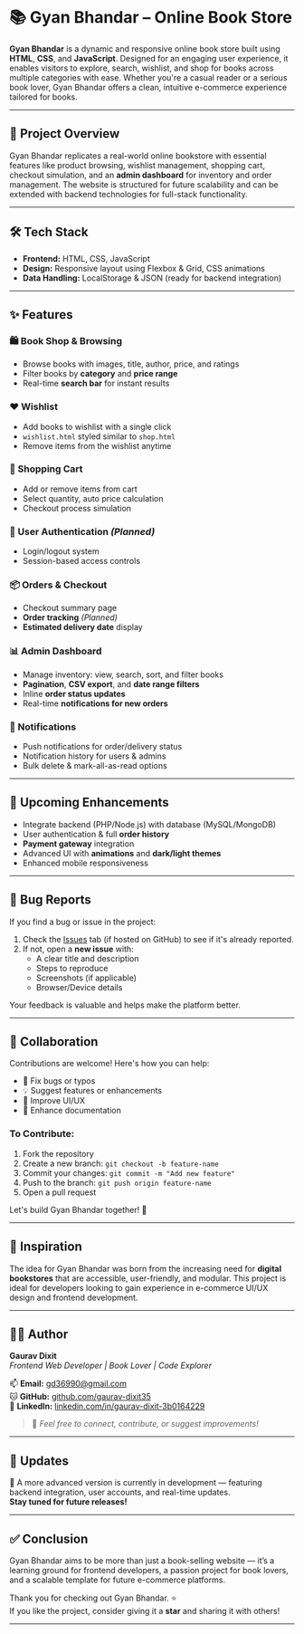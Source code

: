 # 📚 Gyan Bhandar – Online Book Store

**Gyan Bhandar** is a dynamic and responsive online book store built using **HTML**, **CSS**, and **JavaScript**. Designed for an engaging user experience, it enables visitors to explore, search, wishlist, and shop for books across multiple categories with ease. Whether you're a casual reader or a serious book lover, Gyan Bhandar offers a clean, intuitive e-commerce experience tailored for books.

---

## 🚀 Project Overview

Gyan Bhandar replicates a real-world online bookstore with essential features like product browsing, wishlist management, shopping cart, checkout simulation, and an **admin dashboard** for inventory and order management. The website is structured for future scalability and can be extended with backend technologies for full-stack functionality.

---

## 🛠️ Tech Stack

- **Frontend:** HTML, CSS, JavaScript  
- **Design:** Responsive layout using Flexbox & Grid, CSS animations  
- **Data Handling:** LocalStorage & JSON (ready for backend integration)

---

## ✨ Features

### 🛍️ Book Shop & Browsing
- Browse books with images, title, author, price, and ratings  
- Filter books by **category** and **price range**  
- Real-time **search bar** for instant results  

### ❤️ Wishlist
- Add books to wishlist with a single click  
- `wishlist.html` styled similar to `shop.html`  
- Remove items from the wishlist anytime  

### 🛒 Shopping Cart
- Add or remove items from cart  
- Select quantity, auto price calculation  
- Checkout process simulation  

### 🔐 User Authentication *(Planned)*
- Login/logout system  
- Session-based access controls  

### 📦 Orders & Checkout
- Checkout summary page  
- **Order tracking** *(Planned)*  
- **Estimated delivery date** display  

### 📊 Admin Dashboard
- Manage inventory: view, search, sort, and filter books  
- **Pagination**, **CSV export**, and **date range filters**  
- Inline **order status updates**  
- Real-time **notifications for new orders**  

### 🔔 Notifications
- Push notifications for order/delivery status  
- Notification history for users & admins  
- Bulk delete & mark-all-as-read options  

---

## 🧩 Upcoming Enhancements

- Integrate backend (PHP/Node.js) with database (MySQL/MongoDB)  
- User authentication & full **order history**  
- **Payment gateway** integration  
- Advanced UI with **animations** and **dark/light themes**  
- Enhanced mobile responsiveness  

---

## 🐞 Bug Reports

If you find a bug or issue in the project:

1. Check the [Issues](https://github.com/gaurav-dixit35/gyan-bhandar/issues) tab (if hosted on GitHub) to see if it's already reported.
2. If not, open a **new issue** with:
   - A clear title and description
   - Steps to reproduce
   - Screenshots (if applicable)
   - Browser/Device details

Your feedback is valuable and helps make the platform better.

---

## 🤝 Collaboration

Contributions are welcome! Here's how you can help:

- 🔧 Fix bugs or typos  
- 💡 Suggest features or enhancements  
- 🎨 Improve UI/UX  
- 📄 Enhance documentation  

### To Contribute:

1. Fork the repository  
2. Create a new branch: `git checkout -b feature-name`  
3. Commit your changes: `git commit -m "Add new feature"`  
4. Push to the branch: `git push origin feature-name`  
5. Open a pull request

Let's build Gyan Bhandar together! 🚀

---

## 🧠 Inspiration

The idea for Gyan Bhandar was born from the increasing need for **digital bookstores** that are accessible, user-friendly, and modular. This project is ideal for developers looking to gain experience in e-commerce UI/UX design and frontend development.

---

## 👨‍💻 Author

**Gaurav Dixit**  
*Frontend Web Developer | Book Lover | Code Explorer*  

📫 **Email:** gd36990@gmail.com  
🐱 **GitHub:** [github.com/gaurav-dixit35](https://github.com/gaurav-dixit35)  
🔗 **LinkedIn:** [linkedin.com/in/gaurav-dixit-3b0164229]([https://www.linkedin.com/in/gaurav-dixit-3b0164229/])

> 💬 *Feel free to connect, contribute, or suggest improvements!*

---

## 📢 Updates

🚧 A more advanced version is currently in development — featuring backend integration, user accounts, and real-time updates.  
**Stay tuned for future releases!**

---

## ✅ Conclusion

Gyan Bhandar aims to be more than just a book-selling website — it’s a learning ground for frontend developers, a passion project for book lovers, and a scalable template for future e-commerce platforms.

Thank you for checking out Gyan Bhandar. ⭐  
If you like the project, consider giving it a **star** and sharing it with others!

---
